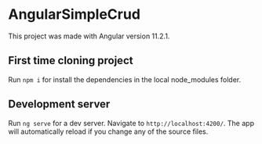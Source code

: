 # AngularSimpleCrud

This project was made with Angular version 11.2.1.

## First time cloning project

Run `npm i` for install the dependencies in the local node_modules folder.

## Development server

Run `ng serve` for a dev server. Navigate to `http://localhost:4200/`. The app will automatically reload if you change any of the source files.
